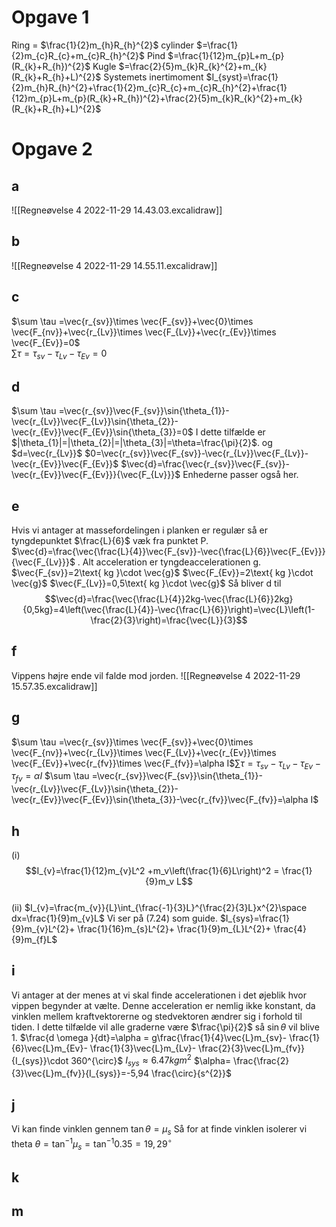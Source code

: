 # Opgave 1
Ring = $\frac{1}{2}m_{h}R_{h}^{2}$
cylinder $=\frac{1}{2}m_{c}R_{c}+m_{c}R_{h}^{2}$
Pind $=\frac{1}{12}m_{p}L+m_{p}(R_{k}+R_{h})^{2}$
Kugle $=\frac{2}{5}m_{k}R_{k}^{2}+m_{k}(R_{k}+R_{h}+L)^{2}$
Systemets inertimoment $I_{syst}=\frac{1}{2}m_{h}R_{h}^{2}+\frac{1}{2}m_{c}R_{c}+m_{c}R_{h}^{2}+\frac{1}{12}m_{p}L+m_{p}(R_{k}+R_{h})^{2}+\frac{2}{5}m_{k}R_{k}^{2}+m_{k}(R_{k}+R_{h}+L)^{2}$


# Opgave 2
## a
![[Regneøvelse 4 2022-11-29 14.43.03.excalidraw]]
## b
![[Regneøvelse 4 2022-11-29 14.55.11.excalidraw]]
## c
$\sum \tau =\vec{r_{sv}}\times \vec{F_{sv}}+\vec{0}\times \vec{F_{nv}}+\vec{r_{Lv}}\times \vec{F_{Lv}}+\vec{r_{Ev}}\times \vec{F_{Ev}}=0$  
$\sum \tau =\tau_{sv}-\tau_{Lv}-\tau_{Ev}=0$
## d
$\sum \tau =\vec{r_{sv}}\vec{F_{sv}}\sin{\theta_{1}}-\vec{r_{Lv}}\vec{F_{Lv}}\sin{\theta_{2}}-\vec{r_{Ev}}\vec{F_{Ev}}\sin{\theta_{3}}=0$ 
I dette tilfælde er $|\theta_{1}|=|\theta_{2}|=|\theta_{3}|=\theta=\frac{\pi}{2}$. og $d=\vec{r_{Lv}}$
$0=\vec{r_{sv}}\vec{F_{sv}}-\vec{r_{Lv}}\vec{F_{Lv}}-\vec{r_{Ev}}\vec{F_{Ev}}$ 
$\vec{d}=\frac{\vec{r_{sv}}\vec{F_{sv}}-\vec{r_{Ev}}\vec{F_{Ev}}}{\vec{F_{Lv}}}$ Enhederne passer også her.
## e
Hvis vi antager at massefordelingen i planken er regulær så er tyngdepunktet $\frac{L}{6}$ væk fra punktet P.
$\vec{d}=\frac{\vec{\frac{L}{4}}\vec{F_{sv}}-\vec{\frac{L}{6}}\vec{F_{Ev}}}{\vec{F_{Lv}}}$ .
Alt acceleration er tyngdeaccelerationen g.
$\vec{F_{sv}}=2\text{ kg }\cdot \vec{g}$
$\vec{F_{Ev}}=2\text{ kg }\cdot \vec{g}$
$\vec{F_{Lv}}=0,5\text{ kg }\cdot \vec{g}$ 
Så bliver d til 
$$\vec{d}=\frac{\vec{\frac{L}{4}}2kg-\vec{\frac{L}{6}}2kg}{0,5kg}=4\left(\vec{\frac{L}{4}}-\vec{\frac{L}{6}}\right)=\vec{L}\left(1- \frac{2}{3}\right)=\frac{\vec{L}}{3}$$
## f
Vippens højre ende vil falde mod jorden.
![[Regneøvelse 4 2022-11-29 15.57.35.excalidraw]]
## g
$\sum \tau =\vec{r_{sv}}\times \vec{F_{sv}}+\vec{0}\times \vec{F_{nv}}+\vec{r_{Lv}}\times \vec{F_{Lv}}+\vec{r_{Ev}}\times \vec{F_{Ev}}+\vec{r_{fv}}\times \vec{F_{fv}}=\alpha I$$\sum \tau =\tau_{sv}-\tau_{Lv}-\tau_{Ev}-\tau_{fv}=\alpha I$ 
$\sum \tau =\vec{r_{sv}}\vec{F_{sv}}\sin{\theta_{1}}-\vec{r_{Lv}}\vec{F_{Lv}}\sin{\theta_{2}}-\vec{r_{Ev}}\vec{F_{Ev}}\sin{\theta_{3}}-\vec{r_{fv}}\vec{F_{fv}}=\alpha I$

## h
(i) $$I_{v}=\frac{1}{12}m_{v}L^2 +m_v\left(\frac{1}{6}L\right)^2 = \frac{1}{9}m_v L$$  
(ii) $I_{v}=\frac{m_{v}}{L}\int_{\frac{-1}{3}L}^{\frac{2}{3}L}x^{2}\space dx=\frac{1}{9}m_{v}L$
Vi ser på (7.24) som guide.
$I_{sys}=\frac{1}{9}m_{v}L^{2}+ \frac{1}{16}m_{s}L^{2}+ \frac{1}{9}m_{L}L^{2}+ \frac{4}{9}m_{f}L$

## i
Vi antager at der menes at vi skal finde accelerationen i det øjeblik hvor vippen begynder at vælte. Denne acceleration er nemlig ikke konstant, da vinklen mellem kraftvektorerne og stedvektoren ændrer sig i forhold til tiden.
I dette tilfælde vil alle graderne være $\frac{\pi}{2}$ så $\sin{\theta }$ vil blive 1.
$\frac{d \omega }{dt}=\alpha = g\frac{\frac{1}{4}\vec{L}m_{sv}- \frac{1}{6}\vec{L}m_{Ev}- \frac{1}{3}\vec{L}m_{Lv}- \frac{2}{3}\vec{L}m_{fv}}{I_{sys}}\cdot 360^{\circ}$ 
$I_{sys}\approx 6.47 kg m^{2}$
$\alpha= \frac{\frac{2}{3}\vec{L}m_{fv}}{I_{sys}}=-5,94 \frac{\circ}{s^{2}}$   
## j
Vi kan finde vinklen gennem $\tan{\theta }=\mu_{s}$ Så for at finde vinklen isolerer vi theta $\theta =\tan^{-1}{\mu_{s}}=\tan^{-1}{0.35}=19,29^{\circ}$  
## k

## m
